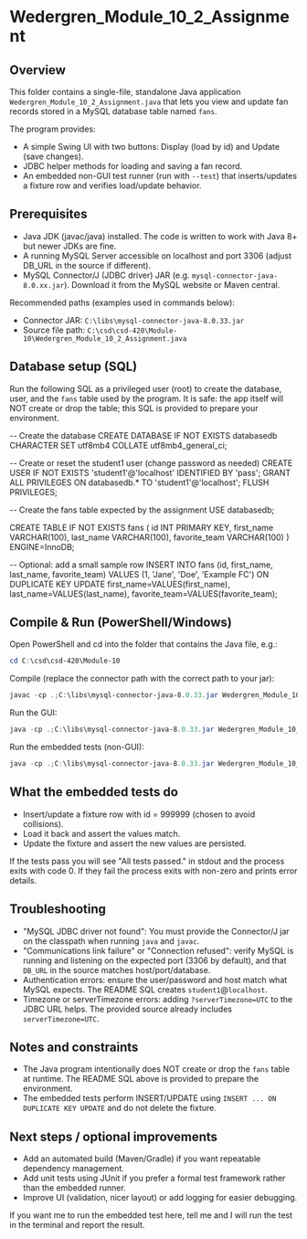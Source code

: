Wedergren_Module_10_2_Assignment
=================================

Overview
--------
This folder contains a single-file, standalone Java application `Wedergren_Module_10_2_Assignment.java` that
lets you view and update fan records stored in a MySQL database table named `fans`.

The program provides:
- A simple Swing UI with two buttons: Display (load by id) and Update (save changes).
- JDBC helper methods for loading and saving a fan record.
- An embedded non-GUI test runner (run with `--test`) that inserts/updates a fixture row and verifies load/update behavior.

Prerequisites
-------------
- Java JDK (javac/java) installed. The code is written to work with Java 8+ but newer JDKs are fine.
- A running MySQL Server accessible on localhost and port 3306 (adjust DB_URL in the source if different).
- MySQL Connector/J (JDBC driver) JAR (e.g. `mysql-connector-java-8.0.xx.jar`). Download it from the MySQL website or Maven central.

Recommended paths (examples used in commands below):
- Connector JAR: `C:\libs\mysql-connector-java-8.0.33.jar`
- Source file path: `C:\csd\csd-420\Module-10\Wedergren_Module_10_2_Assignment.java`

Database setup (SQL)
--------------------
Run the following SQL as a privileged user (root) to create the database, user, and the `fans` table used by the program.
It is safe: the app itself will NOT create or drop the table; this SQL is provided to prepare your environment.

-- Create the database
CREATE DATABASE IF NOT EXISTS databasedb CHARACTER SET utf8mb4 COLLATE utf8mb4_general_ci;

-- Create or reset the student1 user (change password as needed)
CREATE USER IF NOT EXISTS 'student1'@'localhost' IDENTIFIED BY 'pass';
GRANT ALL PRIVILEGES ON databasedb.* TO 'student1'@'localhost';
FLUSH PRIVILEGES;

-- Create the fans table expected by the assignment
USE databasedb;

CREATE TABLE IF NOT EXISTS fans (
  id INT PRIMARY KEY,
  first_name VARCHAR(100),
  last_name VARCHAR(100),
  favorite_team VARCHAR(100)
) ENGINE=InnoDB;

-- Optional: add a small sample row
INSERT INTO fans (id, first_name, last_name, favorite_team) VALUES (1, 'Jane', 'Doe', 'Example FC')
  ON DUPLICATE KEY UPDATE first_name=VALUES(first_name), last_name=VALUES(last_name), favorite_team=VALUES(favorite_team);

Compile & Run (PowerShell/Windows)
----------------------------------
Open PowerShell and cd into the folder that contains the Java file, e.g.:

```powershell
cd C:\csd\csd-420\Module-10
```

Compile (replace the connector path with the correct path to your jar):

```powershell
javac -cp .;C:\libs\mysql-connector-java-8.0.33.jar Wedergren_Module_10_2_Assignment.java
```

Run the GUI:

```powershell
java -cp .;C:\libs\mysql-connector-java-8.0.33.jar Wedergren_Module_10_2_Assignment
```

Run the embedded tests (non-GUI):

```powershell
java -cp .;C:\libs\mysql-connector-java-8.0.33.jar Wedergren_Module_10_2_Assignment --test
```

What the embedded tests do
--------------------------
- Insert/update a fixture row with id = 999999 (chosen to avoid collisions).
- Load it back and assert the values match.
- Update the fixture and assert the new values are persisted.

If the tests pass you will see "All tests passed." in stdout and the process exits with code 0.
If they fail the process exits with non-zero and prints error details.

Troubleshooting
---------------
- "MySQL JDBC driver not found": You must provide the Connector/J jar on the classpath when running `java` and `javac`.
- "Communications link failure" or "Connection refused": verify MySQL is running and listening on the expected port (3306 by default), and that `DB_URL` in the source matches host/port/database.
- Authentication errors: ensure the user/password and host match what MySQL expects. The README SQL creates `student1`@`localhost`.
- Timezone or serverTimezone errors: adding `?serverTimezone=UTC` to the JDBC URL helps. The provided source already includes `serverTimezone=UTC`.

Notes and constraints
---------------------
- The Java program intentionally does NOT create or drop the `fans` table at runtime. The README SQL above is provided to prepare the environment.
- The embedded tests perform INSERT/UPDATE using `INSERT ... ON DUPLICATE KEY UPDATE` and do not delete the fixture.

Next steps / optional improvements
---------------------------------
- Add an automated build (Maven/Gradle) if you want repeatable dependency management.
- Add unit tests using JUnit if you prefer a formal test framework rather than the embedded runner.
- Improve UI (validation, nicer layout) or add logging for easier debugging.

If you want me to run the embedded test here, tell me and I will run the test in the terminal and report the result.